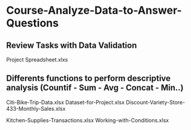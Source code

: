 # Course-Analyze-Data-to-Answer-Questions

## Review Tasks with Data Validation
Project Spreadsheet.xlxs

## Differents functions to perform descriptive analysis (Countif - Sum - Avg - Concat - Min..)
Citi-Bike-Trip-Data.xlsx        Dataset-for-Project.xlsx         Discount-Variety-Store-433-Monthly-Sales.xlsx

Kitchen-Supplies-Transactions.xlsx         Working-with-Conditions.xlsx
